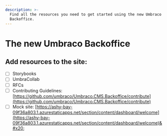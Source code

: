 ```yaml
---
description: >-
  Find all the resources you need to get started using the new Umbraco CMS
  Backoffice.
---
```


# The new Umbraco Backoffice

## Add resources to the site:

* [ ] Storybooks
* [ ] UmbraCollab
* [ ] RFCs
* [ ] Contributing Guidelines: [https://github.com/umbraco/Umbraco.CMS.Backoffice/contribute](https://github.com/umbraco/Umbraco.CMS.Backoffice/contribute)
* [ ] Mock site: [https://ashy-bay-09f36a803.1.azurestaticapps.net/section/content/dashboard/welcome](https://ashy-bay-09f36a803.1.azurestaticapps.net/section/content/dashboard/welcome)&#x20;
